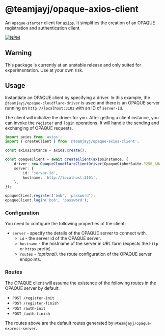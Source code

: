 # @teamjayj/opaque-axios-client

An `opaque-starter` client for [`axios`](https://axios-http.com/). It simplifies the creation of an OPAQUE registration and authentication client.

[![NPM](https://nodei.co/npm/@teamjayj/opaque-axios-client.png)](https://www.npmjs.com/package/@teamjayj/opaque-axios-client)

## Warning

This package is currently at an unstable release and only suited for experimentation. Use at your own risk.

## Usage

Instantiate an OPAQUE client by specifying a driver. In this example, the `@teamjayj/opaque-cloudflare-driver` is used and there is an OPAQUE server running on `http://localhost:3101` with an ID of `server-id`.

The client will initialize the driver for you. After getting a client instance, you can invoke the `register` and `login` operations. It will handle the sending and exchanging of OPAQUE requests.

```typescript
import axios from 'axios';
import { createClient } from '@teamjayj/opaque-axios-client';

const axiosInstance = axios.create();

const opaqueClient = await createClient(axiosInstance, {
    driver: new OpaqueCloudflareClientDriver(OpaqueCipherSuite.P256_SHA256),
    server: {
        id: 'server-id',
        hostname: 'http://localhost:3101',
    },
});

opaqueClient.register('bob', 'password');
opaqueClient.login('bob', 'password');
```

### Configuration

You need to configure the following properties of the client:

-   `server` - specify the details of the OPAQUE server to connect with.
    -   `id` - the server id of the OPAQUE server.
    -   `hostname` - the hostname of the server in URL form (expects the `http` or `https` prefix).
    -   `routes` - _(optional)_. the route configuration of the OPAQUE server endpoints.

### Routes

The OPAQUE client will assume the existence of the following routes in the OPAQUE server by default:

-   `POST /register-init`
-   `POST /register-finish`
-   `POST /auth-init`
-   `POST /auth-finish`

The routes above are the default routes generated by `@teamjayj/opaque-express-server`.
